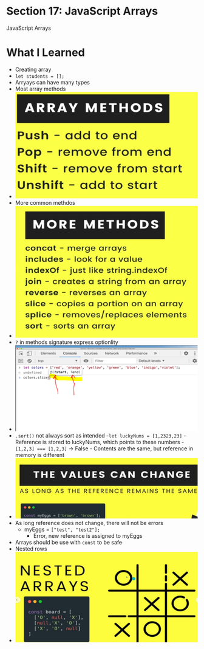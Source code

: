 # Section 17:  JavaScript Arrays
JavaScript Arrays

# What I Learned

- Creating array
- `let students = [];`
- Arryays can have many types
- Most array methods
- <img src="arrayMethods.PNG" alt="alt text" width="600"/>
- More common methdos
- <img src="moreMethods.PNG" alt="alt text" width="600"/>
- `?` in methods signature express optionlity
- <img src="MethodSignature.PNG" alt="alt text" width="600"/>
- `.sort()` not always sort as intended
    -`let luckyNums = [1,2323,23]`
        - Reference is stored to luckyNums, which points to these numbers 
    -`[1,2,3] === [1,2,3]`  -> False
        - Contents are the same, but reference in memory is different
- <img src="costInArrays.JPG" alt="alt text" width="600"/>
- As long reference does not change, there will not be errors
    -  myEggs = `["test", "test2"];` 
        - Error, new reference is assigned to myEggs
- Arrays should be use with `const` to be safe
- Nested rows
- <img src="NestedArrays.JPG" alt="alt text" width="600"/>